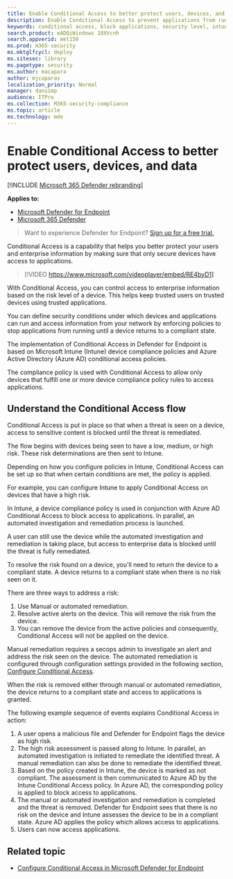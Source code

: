 ```yaml
---
title: Enable Conditional Access to better protect users, devices, and data
description: Enable Conditional Access to prevent applications from running if a device is considered at risk and an application is determined to be non-compliant.
keywords: conditional access, block applications, security level, intune,
search.product: eADQiWindows 10XVcnh
search.appverid: met150
ms.prod: m365-security
ms.mktglfcycl: deploy
ms.sitesec: library
ms.pagetype: security
ms.author: macapara
author: mjcaparas
localization_priority: Normal
manager: dansimp
audience: ITPro
ms.collection: M365-security-compliance
ms.topic: article
ms.technology: mde
---
```


# Enable Conditional Access to better protect users, devices, and data 

[!INCLUDE [Microsoft 365 Defender rebranding](../../includes/microsoft-defender.md)]

**Applies to:**
- [Microsoft Defender for Endpoint](https://go.microsoft.com/fwlink/p/?linkid=2154037)
- [Microsoft 365 Defender](https://go.microsoft.com/fwlink/?linkid=2118804)

> Want to experience Defender for Endpoint? [Sign up for a free trial.](https://signup.microsoft.com/create-account/signup?products=7f379fee-c4f9-4278-b0a1-e4c8c2fcdf7e&ru=https://aka.ms/MDEp2OpenTrial?ocid=docs-wdatp-conditionalaccess-abovefoldlink)

Conditional Access is a capability that helps you better protect your users and enterprise information by making sure that only secure devices have access to applications.

> [!VIDEO https://www.microsoft.com/videoplayer/embed/RE4byD1]

With Conditional Access, you can control access to enterprise information based on the risk level of a device. This helps keep trusted users on trusted devices using trusted applications.

You can define security conditions under which devices and applications can run and access information from your network by enforcing policies to stop applications from running until a device returns to a compliant state. 

The implementation of Conditional Access in Defender for Endpoint is based on Microsoft Intune (Intune) device compliance policies and Azure Active Directory (Azure AD) conditional access policies. 

The compliance policy is used with Conditional Access to allow only devices that fulfill one or more device compliance policy rules to access applications. 

## Understand the Conditional Access flow
Conditional Access is put in place so that when a threat is seen on a device, access to sensitive content is blocked until the threat is remediated. 

The flow begins with devices being seen to have a low, medium, or high risk. These risk determinations are then sent to Intune. 

Depending on how you configure policies in Intune, Conditional Access can be set up so that when certain conditions are met, the policy is applied.

For example, you can configure Intune to apply Conditional Access on devices that have a high risk.

In Intune, a device compliance policy is used in conjunction with Azure AD Conditional Access to block access to applications. In parallel, an automated investigation and remediation process is launched.

 A user can still use the device while the automated investigation and remediation is taking place, but access to enterprise data is blocked until the threat is fully remediated. 

To resolve the risk found on a device, you'll need to return the device to a compliant state. A device returns to a compliant state when there is no risk seen on it. 

There are three ways to address a risk:
1. Use Manual or automated remediation.
2. Resolve active alerts on the device. This will remove the risk from the device.
3. You can remove the device from the active policies and consequently, Conditional Access will not be applied on the device. 

Manual remediation requires a secops admin to investigate an alert and address the risk seen on the device. The automated remediation is configured through configuration settings provided in the following section, [Configure Conditional Access](configure-conditional-access.md).

When the risk is removed either through manual or automated remediation, the device returns to a compliant state and access to applications is granted.

The following example sequence of events explains Conditional Access in action:

1. A user opens a malicious file and Defender for Endpoint flags the device as high risk.
2. The high risk assessment is passed along to Intune. In parallel, an automated investigation is initiated to remediate the identified threat. A manual remediation can also be done to remediate the identified threat.
3. Based on the policy created in Intune, the device is marked as not compliant. The assessment is then communicated to Azure AD by the Intune Conditional Access policy. In Azure AD, the corresponding policy is applied to block access to applications.
4. The manual or automated investigation and remediation is completed and the threat is removed. Defender for Endpoint sees that there is no risk on the device and Intune assesses the device to be in a compliant state. Azure AD applies the policy which allows access to applications.
5. Users can now access applications.

 
## Related topic
- [Configure Conditional Access in Microsoft Defender for Endpoint](configure-conditional-access.md)
